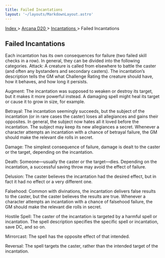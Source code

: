 ```yaml
---
title: Failed Incantations
layout: '~/layouts/MarkdownLayout.astro'
---
```


[ Index ](/) > [ Arcana D20 ](/arcana.d20.srd) > [ Incantations ](/arcana.d20.srd/incantations) > Failed Incantations

##  Failed Incantations

Each incantation has its own consequences for failure (two failed skill checks
in a row). In general, they can be divided into the following categories.
Attack: A creature is called from elsewhere to battle the caster (and often
any bystanders and secondary casters). The incantation’s description tells the
GM what Challenge Rating the creature should have, how it behaves, and how
long it persists.

Augment: The incantation was supposed to weaken or destroy its target, but it
makes it more powerful instead. A damaging spell might heal its target or
cause it to grow in size, for example.

Betrayal: The incantation seemingly succeeds, but the subject of the
incantation (or in rare cases the caster) loses all allegiances and gains
their opposites. In general, the subject now hates all it loved before the
incantation. The subject may keep its new allegiances a secret. Whenever a
character attempts an incantation with a chance of betrayal failure, the GM
should make the relevant die rolls in secret.

Damage: The simplest consequence of failure, damage is dealt to the caster or
the target, depending on the incantation.

Death: Someone—usually the caster or the target—dies. Depending on the
incantation, a successful saving throw may avoid the effect of failure.

Delusion: The caster believes the incantation had the desired effect, but in
fact it had no effect or a very different one.

Falsehood: Common with divinations, the incantation delivers false results to
the caster, but the caster believes the results are true. Whenever a character
attempts an incantation with a chance of falsehood failure, the GM should make
the relevant die rolls in secret.

Hostile Spell: The caster of the incantation is targeted by a harmful spell or
incantation. The spell description specifies the specific spell or
incantation, save DC, and so on.

Mirrorcast: The spell has the opposite effect of that intended.

Reversal: The spell targets the caster, rather than the intended target of the
incantation.

